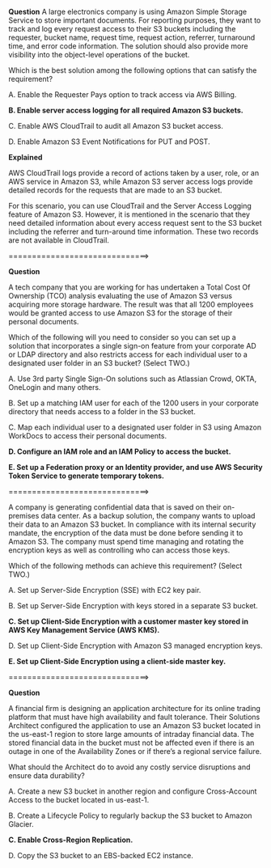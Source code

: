 **Question**
A large electronics company is using Amazon Simple Storage Service to store important documents. For reporting purposes, they want to track and log every request access to their S3 buckets including the requester, bucket name, request time, request action, referrer, turnaround time, and error code information. The solution should also provide more visibility into the object-level operations of the bucket.

Which is the best solution among the following options that can satisfy the requirement?

A. Enable the Requester Pays option to track access via AWS Billing.

**B. Enable server access logging for all required Amazon S3 buckets.**

C. Enable AWS CloudTrail to audit all Amazon S3 bucket access.

D. Enable Amazon S3 Event Notifications for PUT and POST.

**Explained**

AWS CloudTrail logs provide a record of actions taken by a user, role, or an AWS service in Amazon S3, while Amazon S3 server access logs provide detailed records for the requests that are made to an S3 bucket.

For this scenario, you can use CloudTrail and the Server Access Logging feature of Amazon S3. However, it is mentioned in the scenario that they need detailed information about every access request sent to the S3 bucket including the referrer and turn-around time information. These two records are not available in CloudTrail.

==============================>

**Question**

A tech company that you are working for has undertaken a Total Cost Of Ownership (TCO) analysis evaluating the use of Amazon S3 versus acquiring more storage hardware. The result was that all 1200 employees would be granted access to use Amazon S3 for the storage of their personal documents.

Which of the following will you need to consider so you can set up a solution that incorporates a single sign-on feature from your corporate AD or LDAP directory and also restricts access for each individual user to a designated user folder in an S3 bucket? (Select TWO.)

A. Use 3rd party Single Sign-On solutions such as Atlassian Crowd, OKTA, OneLogin and many others.

B. Set up a matching IAM user for each of the 1200 users in your corporate directory that needs access to a folder in the S3 bucket.

C. Map each individual user to a designated user folder in S3 using Amazon WorkDocs to access their personal documents.

**D. Configure an IAM role and an IAM Policy to access the bucket.**

**E. Set up a Federation proxy or an Identity provider, and use AWS Security Token Service to generate temporary tokens.**

==============================>

A company is generating confidential data that is saved on their on-premises data center. As a backup solution, the company wants to upload their data to an Amazon S3 bucket. In compliance with its internal security mandate, the encryption of the data must be done before sending it to Amazon S3. The company must spend time managing and rotating the encryption keys as well as controlling who can access those keys.

Which of the following methods can achieve this requirement? (Select TWO.)

A. Set up Server-Side Encryption (SSE) with EC2 key pair.

B. Set up Server-Side Encryption with keys stored in a separate S3 bucket.

**C. Set up Client-Side Encryption with a customer master key stored in AWS Key Management Service (AWS KMS).**

D. Set up Client-Side Encryption with Amazon S3 managed encryption keys.

**E. Set up Client-Side Encryption using a client-side master key.**

==============================>

**Question**

A financial firm is designing an application architecture for its online trading platform that must have high availability and fault tolerance. Their Solutions Architect configured the application to use an Amazon S3 bucket located in the us-east-1 region to store large amounts of intraday financial data. The stored financial data in the bucket must not be affected even if there is an outage in one of the Availability Zones or if there’s a regional service failure.

What should the Architect do to avoid any costly service disruptions and ensure data durability?

A. Create a new S3 bucket in another region and configure Cross-Account Access to the bucket located in us-east-1.

B. Create a Lifecycle Policy to regularly backup the S3 bucket to Amazon Glacier.

**C. Enable Cross-Region Replication.**

D. Copy the S3 bucket to an EBS-backed EC2 instance.